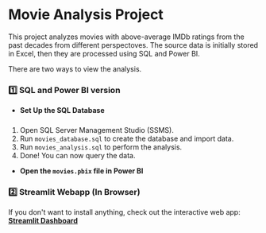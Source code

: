 # Movie Analysis Project

This project analyzes movies with above-average IMDb ratings from the past decades from different perspectoves. The source data is initially stored in Excel, then they are processed using SQL and Power BI.

There are two ways to view the analysis.

### 1️⃣ SQL and Power BI version
- **Set Up the SQL Database**

### 
1. Open SQL Server Management Studio (SSMS).
2. Run `movies_database.sql` to create the database and import data.
3. Run `movies_analysis.sql` to perform the analysis.
4. Done! You can now query the data.

- **Open the `movies.pbix` file in Power BI**

### 2️⃣ Streamlit Webapp (In Browser)
If you don't want to install anything, check out the interactive web app:
**[Streamlit Dashboard](https://movies-streamlit-example.herokuapp.com)**